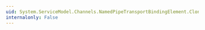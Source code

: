 ```yaml
---
uid: System.ServiceModel.Channels.NamedPipeTransportBindingElement.Clone
internalonly: False
---
```

